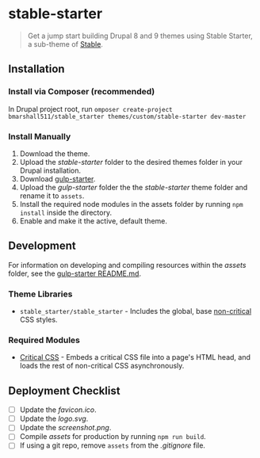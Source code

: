 # stable-starter

> Get a jump start building Drupal 8 and 9 themes using Stable Starter, a sub-theme of [Stable](https://www.drupal.org/docs/8/core/themes/stable-theme).

## Installation

### Install via Composer (recommended)

In Drupal project root, run `omposer create-project bmarshall511/stable_starter themes/custom/stable-starter dev-master`

### Install Manually

1. Download the theme.
2. Upload the *stable-starter* folder to the desired themes folder in your Drupal installation.
3. Download [gulp-starter](https://github.com/bmarshall511/gulp-starter).
4. Upload the *gulp-starter* folder the the *stable-starter* theme folder and rename it to `assets`.
5. Install the required node modules in the assets folder by running `npm install` inside the directory.
6. Enable and make it the active, default theme.

## Development

For information on developing and compiling resources within the *assets* folder, see the [gulp-starter README.md](https://github.com/bmarshall511/gulp-starter/blob/master/README.md).

### Theme Libraries

* `stable_starter/stable_starter` - Includes the global, base [non-critical](https://web.dev/defer-non-critical-css/) CSS styles.

### Required Modules

* [Critical CSS](https://www.drupal.org/project/critical_css) - Embeds a critical CSS file into a page's HTML head, and loads the rest of non-critical CSS asynchronously.

## Deployment Checklist

- [ ] Update the *favicon.ico*.
- [ ] Update the *logo.svg*.
- [ ] Update the *screenshot.png*.
- [ ] Compile *assets* for production by running `npm run build`.
- [ ] If using a git repo, remove `assets` from the *.gitignore* file.

